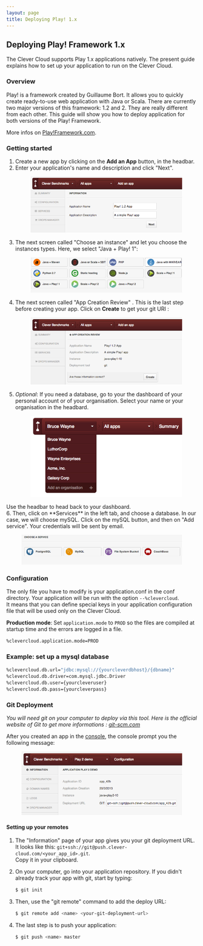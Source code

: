 ```yaml
---
layout: page
title: Deploying Play! 1.x
---
```


## Deploying Play! Framework 1.x

The Clever Cloud supports Play 1.x applications natively. The present guide explains how to set up your application to run on the Clever Cloud.  

### Overview
Play! is a framework created by Guillaume Bort. It allows you to quickly create ready-to-use web application with Java or Scala. There are currently two major versions of this framework: 1.2 and 2. They are really different from each other. This guide will show you how to deploy application for both versions of the Play! Framework.

More infos on <a target="_blank" href="http://www.playframework.org">Play!Framework.com</a>.



### Getting started

1. Create a new app by clicking on the **Add an App** button, in the headbar. 
2. Enter your application's name and description and click "Next".<figure class="cc-content-imglarge">
  <img src="/assets/images/appjavaplay.png"/></figure>
3. The next screen called "Choose an instance" and let you choose the instances types. Here, we select "Java + Play! 1":  <figure class="cc-content-imglarge"><img src="/assets/images/javawarapp.png"></figure>
4. The next screen called "App Creation Review" . This is the last step before creating your app. Click on **Create** to get your git URI  : <figure class="cc-content-imglarge"><img src="/assets/images/appcreationreviewjavaplay.png"></figure>
5. *Optional*: If you need a database, go to your the dashboard of your personal account or of your organisation. Select your name or your organisation in the headbard. <figure class="cc-content-img">
  <a href="/assets/images/gotohome.png"><img src="/assets/images/gotohome.png"/></a>
  <figcaption>Use the headbar to head back to your dashboard. 
  </figcaption>
</figure>
6. Then, click on **Services** in the left tab, and choose a database. In our case, we will choose mySQL. Click on the mySQL button, and then on "Add service". Your credentials will be sent by email.<figure class="cc-content-imglarge"><img src="/assets/images/mysql.png"></figure>


### Configuration

The only file you have to modify is your application.conf in the conf directory.
Your application will be run with the option `--%clevercloud`.  
It means that you can define special keys in your application configuration file that will be used only on the Clever Cloud.

**Production mode**: Set `application.mode` to `PROD` so the files are compiled at startup time and the errors are logged in a file.

```bash
%clevercloud.application.mode=PROD
```

### Example: set up a mysql database
```bash
%clevercloud.db.url="jdbc:mysql://{yourcleverdbhost}/{dbname}"
%clevercloud.db.driver=com.mysql.jdbc.Driver
%clevercloud.db.user={yourcleveruser}
%clevercloud.db.pass={yourcleverpass}
```

### Git Deployment
*You will need git on your computer to deploy via this tool. Here is the official website of Git to get more informations&nbsp;: <a href="http://git-scm.com">git-scm.com</a>*

After you created an app in the [console](https://console.clever-cloud.com), the console prompt you the following message:

<figure class="cc-content-imglarge">
  <img src="/assets/images/newgitapp.png"/></a>
</figure>

#### Setting up your remotes

1. The "Information" page of your app gives you your git deployment URL.  
It looks like this:  ``git+ssh://git@push.clever-cloud.com/<your_app_id>.git``.  
Copy it in your clipboard.
2. On your computer, go into your application repository. 
If you didn't already track your app with git, start by typing:

	```bash
	$ git init
	```
3. Then, use the "git remote" command to add the deploy URL:

	```bash
	$ git remote add <name> <your-git-deployment-url>
	```

4. The last step is to push your application:

	```bash
	$ git push <name> master
	```

